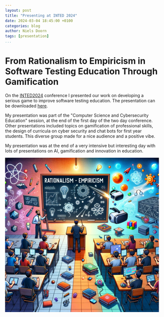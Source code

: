 ```yaml
---
layout: post
title: "Presenting at INTED 2024"
date: 2024-03-04 18:45:00 +0100
categories: blog
author: Niels Doorn
tags: [presentation]
...
```


# From Rationalism to Empiricism in Software Testing Education Through Gamification

On the [INTED2024](http://https://iated.org/inted/) conference I presented our work on developing a serious game to improve software testing education. The presentation can be downloaded [here](/INTED2024.pdf).

My presentation was part of the "Computer Science and Cybersecurity Education" session, at the end of the first day of the two day conference. Other presentations included topics on gamification of professional skills, the design of curricula on cyber security and chat bots for first year students. This diverse group made for a nice audience and a positive vibe.

My presentation was at the end of a very intensive but interesting day with lots of presentations on AI, gamification and innovation in education.

![RTC2023](/inted2024.png "From Rationalism to Empiricism in Software Testing Education Through Gamification")




